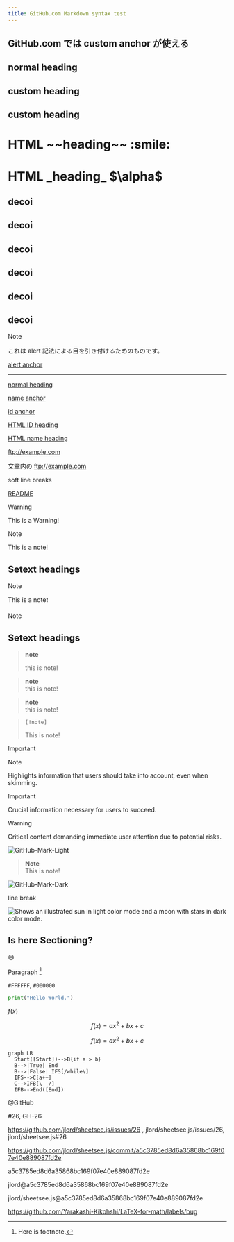 ```yaml
---
title: GitHub.com Markdown syntax test
---
```


## GitHub.com では custom anchor が使える

## normal heading

## <a name="name-anchor"></a> custom heading

## <a id="id-anchor"></a> custom heading

<h1 name="html-name-heading">HTML ~~heading~~ :smile: </h1>

<h1 id="html-id-heading">HTML _heading_ $\alpha$ </h1>

## decoi

## decoi

## decoi

## decoi

## decoi

## decoi


> [!note]
> <a id="note-id"></a>
> これは alert 記法による目を引き付けるためのものです。

[alert anchor](#note-id)

----------


[normal heading](#normal-heading)

[name anchor](#name-anchor)

[id anchor](#id-anchor)

[HTML ID heading](#html-id-heading)

[HTML name heading](#html-name-heading)


ftp://example.com

文章内の ftp://example.com


soft
line
breaks

[README](README.md)

> [!Warning]
> This is a Warning!

[!warning]: https://www.example.com "Example Domain"

> [!note]
> This is a note!
>
> Setext headings
> ---------------

> [!note]
This is a note❗


> [!note]
> Setext headings
> ---------------

> **note**
> 
> this is note!

> **note**\
> this is note!

> **note** <br>
> this is note!

>     [!note]
> This is note!

> [!important]
> 

> [!NOTE]
> Highlights information that users should take into account, even when skimming.

> [!IMPORTANT]
> Crucial information necessary for users to succeed.

> [!WARNING]
> Critical content demanding immediate user attention due to potential risks.

![GitHub-Mark-Light](https://user-images.githubusercontent.com/3369400/139447912-e0f43f33-6d9f-45f8-be46-2df5bbc91289.png#gh-dark-mode-only)

> **Note**  
> This is note!

![GitHub-Mark-Dark](https://user-images.githubusercontent.com/3369400/139448065-39a229ba-4b06-434b-bc67-616e2ed80c8f.png#gh-light-mode-only)

line
break

<picture>
  <source media="(prefers-color-scheme: dark)" srcset="https://user-images.githubusercontent.com/25423296/163456776-7f95b81a-f1ed-45f7-b7ab-8fa810d529fa.png">
  <img alt="Shows an illustrated sun in light color mode and a moon with stars in dark color mode." src="https://user-images.githubusercontent.com/25423296/163456779-a8556205-d0a5-45e2-ac17-42d089e3c3f8.png">
</picture>

## Is here Sectioning?

:smile:

Paragraph [^footnote]

[^footnote]: Here is footnote.

`#FFFFFF`, `#000000`

```python
print("Hello World.")
```

$f(x)$

$$ f(x) = ax^2 + bx + c $$

```math
f(x) = ax^2 + bx + c
```

```mermaid
graph LR
  Start([Start])-->B{if a > b}
  B-->|True| End
  B-->|False| IFS[/while\]
  IFS-->C[a++]
  C-->IFB[\  /]
  IFB-->End([End])
```

@GitHub

#26, GH-26

https://github.com/jlord/sheetsee.js/issues/26 , jlord/sheetsee.js/issues/26, jlord/sheetsee.js#26

https://github.com/jlord/sheetsee.js/commit/a5c3785ed8d6a35868bc169f07e40e889087fd2e

a5c3785ed8d6a35868bc169f07e40e889087fd2e

jlord@a5c3785ed8d6a35868bc169f07e40e889087fd2e

jlord/sheetsee.js@a5c3785ed8d6a35868bc169f07e40e889087fd2e

https://github.com/Yarakashi-Kikohshi/LaTeX-for-math/labels/bug
